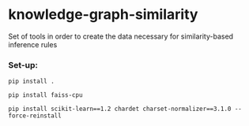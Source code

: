 # knowledge-graph-similarity

Set of tools in order to create the data necessary for similarity-based inference rules

### Set-up: 

`pip install .`

`pip install faiss-cpu`

`pip install scikit-learn==1.2 chardet charset-normalizer==3.1.0 --force-reinstall`
